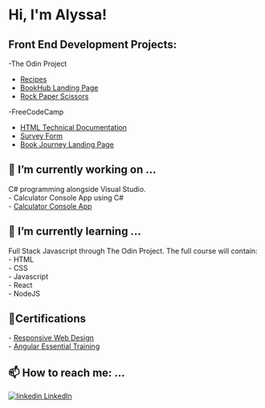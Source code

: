 <h1>Hi, I'm Alyssa!</h1>

<h2>Front End Development Projects:</h2>
-The Odin Project 

- <a href="https://alyssaw770.github.io/odin-recipes/index.html" target="_blank">Recipes</a><br>
- <a href="https://alyssaw770.github.io./landing-page/" target="_blank">BookHub Landing Page</a><br>
- <a href="https://alyssaw770.github.io/rock-paper-scissors/" target="_blank">Rock Paper Scissors</a><br>

-FreeCodeCamp

- <a href="https://alyssaw770.github.io/technical-doc-page/" target="_blank">HTML Technical Documentation</a><br>
- <a href="https://alyssaw770.github.io/survey-form/" target="_blank">Survey Form</a><br>
- <a href="https://alyssaw770.github.io/FCC-landing-page/" target="_blank">Book Journey Landing Page</a><br>

<h2>🔭 I’m currently working on ...</h2>
C# programming alongside Visual Studio. <br>
 - Calculator Console App using C# <br>
   - <a href="https://github.com/alyssaw770/Calculator" target="_blank">Calculator Console App</a>
<h2>🌱 I’m currently learning ...</h2>
Full Stack Javascript through The Odin Project. The full course will contain:<br>
- HTML<br>
- CSS<br>
- Javascript<br>
- React<br>
- NodeJS<br>

<h2>📄Certifications</h2>
- <a href="https://www.freecodecamp.org/certification/alyssawilliams/responsive-web-design">Responsive Web Design</a><br>
- <a href="https://www.linkedin.com/learning/certificates/1950e72c55a39c12b7b9c8aae0a1979a74433e98c7a46a2d3758bea7fafb4267?u=74650474">Angular Essential Training</a>

<h2>📫 How to reach me: ...</h2>
<p>
  <a href="https://www.linkedin.com/in/alyssawill8/" rel="nofollow noreferrer">
    <img src="https://i.stack.imgur.com/gVE0j.png" alt="linkedin"> LinkedIn
  </a>
</p>


<!--
**alyssaw770/alyssaw770** is a ✨ _special_ ✨ repository because its `README.md` (this file) appears on your GitHub profile.

Here are some ideas to get you started:


- 👯 I’m looking to collaborate on ...
- 🤔 I’m looking for help with ...
- 💬 Ask me about ...

- 😄 Pronouns: ...
- ⚡ Fun fact: ...
-->
